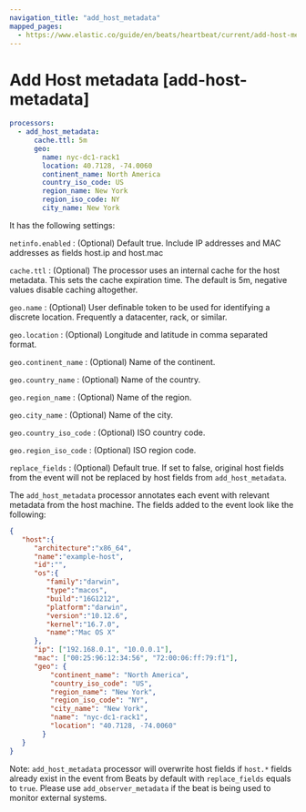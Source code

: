 ```yaml
---
navigation_title: "add_host_metadata"
mapped_pages:
  - https://www.elastic.co/guide/en/beats/heartbeat/current/add-host-metadata.html
---
```


# Add Host metadata [add-host-metadata]


```yaml
processors:
  - add_host_metadata:
      cache.ttl: 5m
      geo:
        name: nyc-dc1-rack1
        location: 40.7128, -74.0060
        continent_name: North America
        country_iso_code: US
        region_name: New York
        region_iso_code: NY
        city_name: New York
```

It has the following settings:

`netinfo.enabled`
:   (Optional) Default true. Include IP addresses and MAC addresses as fields host.ip and host.mac

`cache.ttl`
:   (Optional) The processor uses an internal cache for the host metadata. This sets the cache expiration time. The default is 5m, negative values disable caching altogether.

`geo.name`
:   (Optional) User definable token to be used for identifying a discrete location. Frequently a datacenter, rack, or similar.

`geo.location`
:   (Optional) Longitude and latitude in comma separated format.

`geo.continent_name`
:   (Optional) Name of the continent.

`geo.country_name`
:   (Optional) Name of the country.

`geo.region_name`
:   (Optional) Name of the region.

`geo.city_name`
:   (Optional) Name of the city.

`geo.country_iso_code`
:   (Optional) ISO country code.

`geo.region_iso_code`
:   (Optional) ISO region code.

`replace_fields`
:   (Optional) Default true. If set to false, original host fields from the event will not be replaced by host fields from `add_host_metadata`.

The `add_host_metadata` processor annotates each event with relevant metadata from the host machine. The fields added to the event look like the following:

```json
{
   "host":{
      "architecture":"x86_64",
      "name":"example-host",
      "id":"",
      "os":{
         "family":"darwin",
         "type":"macos",
         "build":"16G1212",
         "platform":"darwin",
         "version":"10.12.6",
         "kernel":"16.7.0",
         "name":"Mac OS X"
      },
      "ip": ["192.168.0.1", "10.0.0.1"],
      "mac": ["00:25:96:12:34:56", "72:00:06:ff:79:f1"],
      "geo": {
          "continent_name": "North America",
          "country_iso_code": "US",
          "region_name": "New York",
          "region_iso_code": "NY",
          "city_name": "New York",
          "name": "nyc-dc1-rack1",
          "location": "40.7128, -74.0060"
        }
   }
}
```

Note: `add_host_metadata` processor will overwrite host fields if `host.*` fields already exist in the event from Beats by default with `replace_fields` equals to `true`. Please use `add_observer_metadata` if the beat is being used to monitor external systems.

